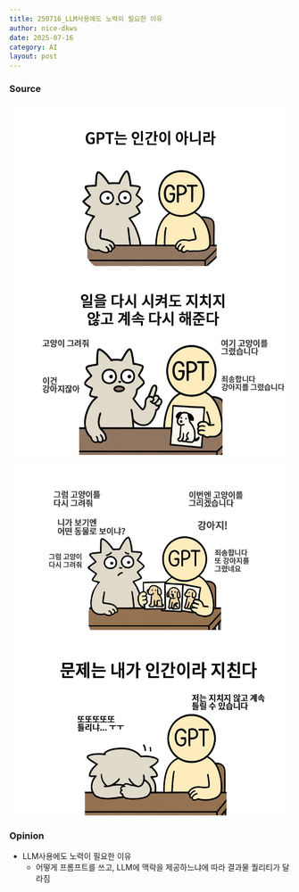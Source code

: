 ```yaml
---
title: 250716_LLM사용에도 노력이 필요한 이유
author: nice-dkws
date: 2025-07-16
category: AI
layout: post
---
```

### Source
![image1](/assets/KakaoTalk_20250716_082708243.jpg)


![image2](/assets/KakaoTalk_20250716_082708243_01.jpg)
### Opinion
* LLM사용에도 노력이 필요한 이유
	* 어떻게 프롬프트를 쓰고, LLM에 맥락을 제공하느냐에 따라 결과물 퀄리티가 달라짐